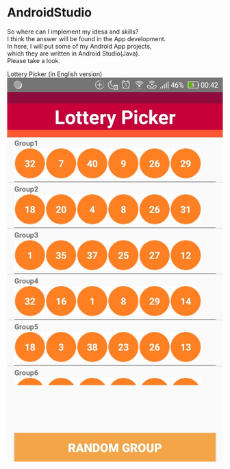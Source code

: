 # AndroidStudio  
So where can I implement my idesa and skills?  
I think the answer will be found in the App development.  
In here, I will put some of my Android App projects,  
which they are written in Android Studio(Java).  
Please take a look.  
  
  
Lottery Picker  (in English version)
![](https://github.com/Shanda1020/AndroidStudio/blob/master/SW_Lottery/Lottery/lottery.jpg?raw=true)  
